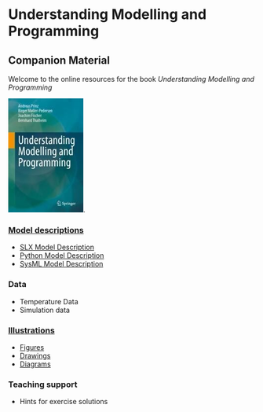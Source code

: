 # Understanding Modelling and Programming
## Companion Material

Welcome to the online resources for the book *Understanding Modelling and Programming*

[![book cover page](images/coverSmall.jpg "Book cover page")](https://link.springer.com/book/9783031712791).

### [Model descriptions](ModelDescriptions)
* [SLX Model Description](ModelDescriptions/RoomModelSLX)
* [Python Model Description](ModelDescriptions/RoomModelPython)
* [SysML Model Description](ModelDescriptions/RoomModelSysML)

### Data
* Temperature Data
* Simulation data

### [Illustrations](Illustrations)
* [Figures](Illustrations/Figures)
* [Drawings](Illustrations/Drawings)
* [Diagrams](Illustrations/Diagrams)

### Teaching support
* Hints for exercise solutions
